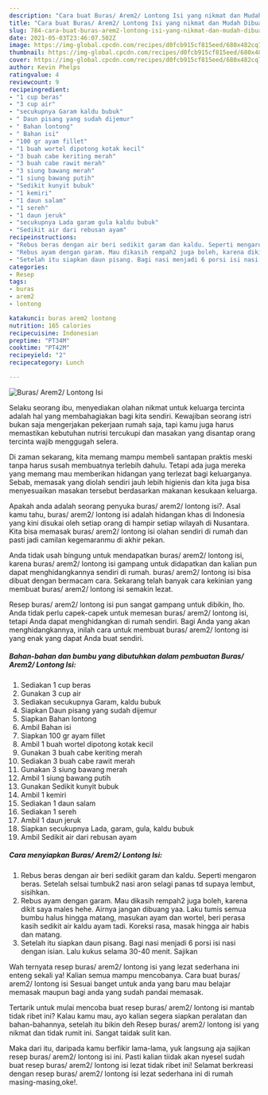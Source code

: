```yaml
---
description: "Cara buat Buras/ Arem2/ Lontong Isi yang nikmat dan Mudah Dibuat"
title: "Cara buat Buras/ Arem2/ Lontong Isi yang nikmat dan Mudah Dibuat"
slug: 784-cara-buat-buras-arem2-lontong-isi-yang-nikmat-dan-mudah-dibuat
date: 2021-05-03T23:46:07.502Z
image: https://img-global.cpcdn.com/recipes/d0fcb915cf815eed/680x482cq70/buras-arem2-lontong-isi-foto-resep-utama.jpg
thumbnail: https://img-global.cpcdn.com/recipes/d0fcb915cf815eed/680x482cq70/buras-arem2-lontong-isi-foto-resep-utama.jpg
cover: https://img-global.cpcdn.com/recipes/d0fcb915cf815eed/680x482cq70/buras-arem2-lontong-isi-foto-resep-utama.jpg
author: Kevin Phelps
ratingvalue: 4
reviewcount: 9
recipeingredient:
- "1 cup beras"
- "3 cup air"
- "secukupnya Garam kaldu bubuk"
- " Daun pisang yang sudah dijemur"
- " Bahan lontong"
- " Bahan isi"
- "100 gr ayam fillet"
- "1 buah wortel dipotong kotak kecil"
- "3 buah cabe keriting merah"
- "3 buah cabe rawit merah"
- "3 siung bawang merah"
- "1 siung bawang putih"
- "Sedikit kunyit bubuk"
- "1 kemiri"
- "1 daun salam"
- "1 sereh"
- "1 daun jeruk"
- "secukupnya Lada garam gula kaldu bubuk"
- "Sedikit air dari rebusan ayam"
recipeinstructions:
- "Rebus beras dengan air beri sedikit garam dan kaldu. Seperti mengaron beras. Setelah selsai tumbuk2 nasi aron selagi panas td supaya lembut, sisihkan."
- "Rebus ayam dengan garam. Mau dikasih rempah2 juga boleh, karena dikit saya males hehe. Airnya jangan dibuang yaa. Laku tumis semua bumbu halus hingga matang, masukan ayam dan wortel, beri perasa kasih sedikit air kaldu ayam tadi. Koreksi rasa, masak hingga air habis dan matang."
- "Setelah itu siapkan daun pisang. Bagi nasi menjadi 6 porsi isi nasi dengan isian. Lalu kukus selama 30-40 menit. Sajikan"
categories:
- Resep
tags:
- buras
- arem2
- lontong

katakunci: buras arem2 lontong 
nutrition: 165 calories
recipecuisine: Indonesian
preptime: "PT34M"
cooktime: "PT42M"
recipeyield: "2"
recipecategory: Lunch

---
```



![Buras/ Arem2/ Lontong Isi](https://img-global.cpcdn.com/recipes/d0fcb915cf815eed/680x482cq70/buras-arem2-lontong-isi-foto-resep-utama.jpg)

Selaku seorang ibu, menyediakan olahan nikmat untuk keluarga tercinta adalah hal yang membahagiakan bagi kita sendiri. Kewajiban seorang istri bukan saja mengerjakan pekerjaan rumah saja, tapi kamu juga harus memastikan kebutuhan nutrisi tercukupi dan masakan yang disantap orang tercinta wajib menggugah selera.

Di zaman  sekarang, kita memang mampu membeli santapan praktis meski tanpa harus susah membuatnya terlebih dahulu. Tetapi ada juga mereka yang memang mau memberikan hidangan yang terlezat bagi keluarganya. Sebab, memasak yang diolah sendiri jauh lebih higienis dan kita juga bisa menyesuaikan masakan tersebut berdasarkan makanan kesukaan keluarga. 



Apakah anda adalah seorang penyuka buras/ arem2/ lontong isi?. Asal kamu tahu, buras/ arem2/ lontong isi adalah hidangan khas di Indonesia yang kini disukai oleh setiap orang di hampir setiap wilayah di Nusantara. Kita bisa memasak buras/ arem2/ lontong isi olahan sendiri di rumah dan pasti jadi camilan kegemaranmu di akhir pekan.

Anda tidak usah bingung untuk mendapatkan buras/ arem2/ lontong isi, karena buras/ arem2/ lontong isi gampang untuk didapatkan dan kalian pun dapat menghidangkannya sendiri di rumah. buras/ arem2/ lontong isi bisa dibuat dengan bermacam cara. Sekarang telah banyak cara kekinian yang membuat buras/ arem2/ lontong isi semakin lezat.

Resep buras/ arem2/ lontong isi pun sangat gampang untuk dibikin, lho. Anda tidak perlu capek-capek untuk memesan buras/ arem2/ lontong isi, tetapi Anda dapat menghidangkan di rumah sendiri. Bagi Anda yang akan menghidangkannya, inilah cara untuk membuat buras/ arem2/ lontong isi yang enak yang dapat Anda buat sendiri.

<!--inarticleads1-->

##### Bahan-bahan dan bumbu yang dibutuhkan dalam pembuatan Buras/ Arem2/ Lontong Isi:

1. Sediakan 1 cup beras
1. Gunakan 3 cup air
1. Sediakan secukupnya Garam, kaldu bubuk
1. Siapkan  Daun pisang yang sudah dijemur
1. Siapkan  Bahan lontong
1. Ambil  Bahan isi
1. Siapkan 100 gr ayam fillet
1. Ambil 1 buah wortel dipotong kotak kecil
1. Gunakan 3 buah cabe keriting merah
1. Sediakan 3 buah cabe rawit merah
1. Gunakan 3 siung bawang merah
1. Ambil 1 siung bawang putih
1. Gunakan Sedikit kunyit bubuk
1. Ambil 1 kemiri
1. Sediakan 1 daun salam
1. Sediakan 1 sereh
1. Ambil 1 daun jeruk
1. Siapkan secukupnya Lada, garam, gula, kaldu bubuk
1. Ambil Sedikit air dari rebusan ayam




<!--inarticleads2-->

##### Cara menyiapkan Buras/ Arem2/ Lontong Isi:

1. Rebus beras dengan air beri sedikit garam dan kaldu. Seperti mengaron beras. Setelah selsai tumbuk2 nasi aron selagi panas td supaya lembut, sisihkan.
1. Rebus ayam dengan garam. Mau dikasih rempah2 juga boleh, karena dikit saya males hehe. Airnya jangan dibuang yaa. Laku tumis semua bumbu halus hingga matang, masukan ayam dan wortel, beri perasa kasih sedikit air kaldu ayam tadi. Koreksi rasa, masak hingga air habis dan matang.
1. Setelah itu siapkan daun pisang. Bagi nasi menjadi 6 porsi isi nasi dengan isian. Lalu kukus selama 30-40 menit. Sajikan




Wah ternyata resep buras/ arem2/ lontong isi yang lezat sederhana ini enteng sekali ya! Kalian semua mampu mencobanya. Cara buat buras/ arem2/ lontong isi Sesuai banget untuk anda yang baru mau belajar memasak maupun bagi anda yang sudah pandai memasak.

Tertarik untuk mulai mencoba buat resep buras/ arem2/ lontong isi mantab tidak ribet ini? Kalau kamu mau, ayo kalian segera siapkan peralatan dan bahan-bahannya, setelah itu bikin deh Resep buras/ arem2/ lontong isi yang nikmat dan tidak rumit ini. Sangat taidak sulit kan. 

Maka dari itu, daripada kamu berfikir lama-lama, yuk langsung aja sajikan resep buras/ arem2/ lontong isi ini. Pasti kalian tiidak akan nyesel sudah buat resep buras/ arem2/ lontong isi lezat tidak ribet ini! Selamat berkreasi dengan resep buras/ arem2/ lontong isi lezat sederhana ini di rumah masing-masing,oke!.

